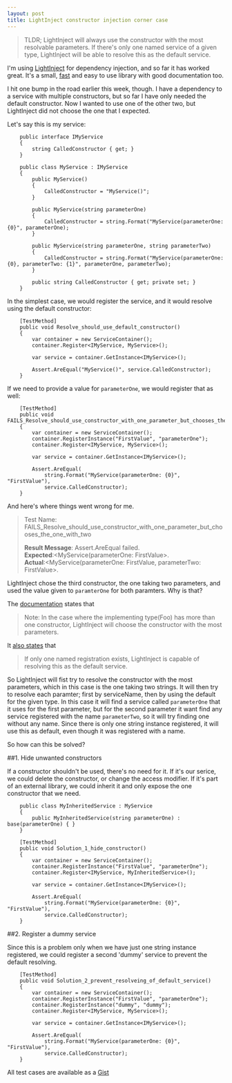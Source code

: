 ```yaml
---
layout: post
title: LightInject constructor injection corner case
---
```


> TLDR; LightInject will always use the constructor with the most resolvable parameters. If there's only one named service of a given type, LightInject will be able to resolve this as the default service.

I'm using [LightInject](http://www.lightinject.net/) for dependency injection, and so far it has worked great. It's a small, [fast](http://www.palmmedia.de/blog/2011/8/30/ioc-container-benchmark-performance-comparison) and easy to use library with good documentation too.

I hit one bump in the road earlier this week, though. I have a dependency to a service with multiple constructors, but so far I have only needed the default constructor. Now I wanted to use one of the other two, but LightInject did not choose the one that I expected.

Let's say this is my service:

        public interface IMyService
        {
            string CalledConstructor { get; }         
        }

        public class MyService : IMyService
        {
            public MyService()
            {
                CalledConstructor = "MyService()";                
            }

            public MyService(string parameterOne)
            {
                CalledConstructor = string.Format("MyService(parameterOne: {0}", parameterOne);                
            }

            public MyService(string parameterOne, string parameterTwo)
            {
                CalledConstructor = string.Format("MyService(parameterOne: {0}, parameterTwo: {1}", parameterOne, parameterTwo);
            }

            public string CalledConstructor { get; private set; }            
        }

    
In the simplest case, we would register the service, and it would resolve using the default constructor:    

        [TestMethod]
        public void Resolve_should_use_default_constructor()
        {
            var container = new ServiceContainer();
            container.Register<IMyService, MyService>();

            var service = container.GetInstance<IMyService>();
       
            Assert.AreEqual("MyService()", service.CalledConstructor);
        }

If we need to provide a value for `parameterOne`, we would register that as well:

        [TestMethod]
        public void FAILS_Resolve_should_use_constructor_with_one_parameter_but_chooses_the_one_with_two()
        {
            var container = new ServiceContainer();
            container.RegisterInstance("FirstValue", "parameterOne");
            container.Register<IMyService, MyService>();

            var service = container.GetInstance<IMyService>();

            Assert.AreEqual(
                string.Format("MyService(parameterOne: {0}", "FirstValue"), 
                service.CalledConstructor);
        }

And here's where things went wrong for me.

> Test Name:  FAILS_Resolve_should_use_constructor_with_one_parameter_but_chooses_the_one_with_two
>
> **Result Message**: Assert.AreEqual failed.  
> **Expected**:\<MyService(parameterOne: FirstValue\>.  
> **Actual**:\<MyService(parameterOne: FirstValue, parameterTwo: FirstValue\>.  
 
LightInject chose the third constructor, the one taking two parameters, and used the value given to `paramterOne` for both paramters. Why is that?

The [documentation](http://www.lightinject.net/#toc14) states that
> Note: In the case where the implementing type(Foo) has more than one constructor, LightInject will choose the constructor with the most parameters.

It [also states](http://www.lightinject.net/#toc4) that
> If only one named registration exists, LightInject is capable of resolving this as the default service.

So LightInject will fist try to resolve the constructor with the most parameters, which in this case is the one taking two strings. It will then try to resolve each paramter; first by serviceName, then by using the default for the given type. In this case it will find a service called `parameterOne` that it uses for the first parameter, but for the second parameter it want find any service registered with the name `parameterTwo`, so it will try finding one without any name. Since there is only one string instance registered, it will use this as default, even though it was registered with a name.

So how can this be solved?

##1. Hide unwanted constructors  

If a constructor shouldn't be used, there's no need for it. If it's our serice, we could delete the constructor, or change the access modifier. If it's part of an external library, we could inherit it and only expose the one constructor that we need.

        public class MyInheritedService : MyService 
        {
            public MyInheritedService(string parameterOne) : base(parameterOne) { }
        }

        [TestMethod]
        public void Solution_1_hide_constructor()
        {
            var container = new ServiceContainer();
            container.RegisterInstance("FirstValue", "parameterOne");        
            container.Register<IMyService, MyInheritedService>();

            var service = container.GetInstance<IMyService>();

            Assert.AreEqual(
                string.Format("MyService(parameterOne: {0}", "FirstValue"), 
                service.CalledConstructor);
        }

##2. Register a dummy service

Since this is a problem only when we have just one string instance registered, we could register a second 'dummy' service to prevent the default resolving.

        [TestMethod]
        public void Solution_2_prevent_resolveing_of_default_service()
        {
            var container = new ServiceContainer();
            container.RegisterInstance("FirstValue", "parameterOne");
            container.RegisterInstance("dummy", "dummy");
            container.Register<IMyService, MyService>();

            var service = container.GetInstance<IMyService>();

            Assert.AreEqual(
                string.Format("MyService(parameterOne: {0}", "FirstValue"), 
                service.CalledConstructor);
        }


All test cases are available as a [Gist](https://gist.github.com/vegar/fa4e35b557ed37150d43) 
